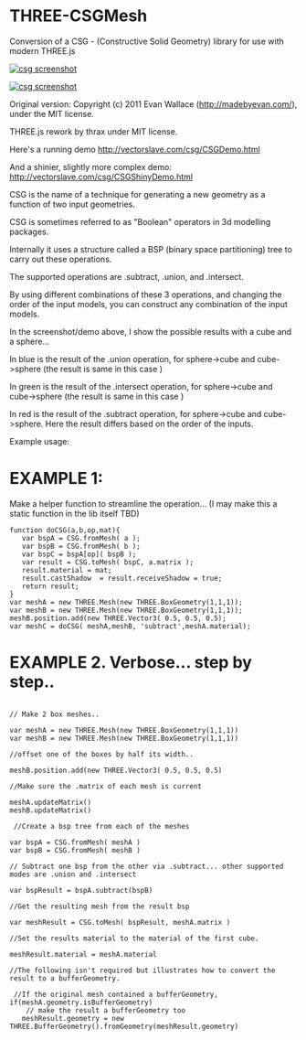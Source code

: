 # THREE-CSGMesh
Conversion of a CSG - (Constructive Solid Geometry) library for use with modern THREE.js

[![csg screenshot](https://raw.githubusercontent.com/manthrax/THREE-CSGMesh/master/CSGScreenShot.png)](#screenshot)


[![csg screenshot](https://raw.githubusercontent.com/manthrax/THREE-CSGMesh/master/CSGShinyScreenshot.jpg)](#screenshot)

Original version: 
Copyright (c) 2011 Evan Wallace (http://madebyevan.com/), under the MIT license.

THREE.js rework by thrax under MIT license.

Here's a running demo
http://vectorslave.com/csg/CSGDemo.html


And a shinier, slightly more complex demo:
http://vectorslave.com/csg/CSGShinyDemo.html

CSG is the name of a technique for generating a new geometry as a function of two input geometries.

CSG is sometimes referred to as "Boolean" operators in 3d modelling packages.

Internally it uses a structure called a BSP (binary space partitioning) tree to carry out these operations.

The supported operations are .subtract, .union, and .intersect.

By using different combinations of these 3 operations, and changing the order of the input models, you can construct any combination of the input models.

In the screenshot/demo above, I show the possible results with a cube and a sphere...

In blue is the result of the .union operation, for  sphere->cube and cube->sphere (the result is same in this case )

In green is the result of the .intersect operation, for  sphere->cube and cube->sphere (the result is same in this case )

In red is the result of the .subtract operation, for  sphere->cube and cube->sphere. Here the result differs based on the order of the inputs.

Example usage:

# EXAMPLE 1:
Make a helper function to streamline the operation... (I may make this a static function in the lib itself TBD)
```
function doCSG(a,b,op,mat){
   var bspA = CSG.fromMesh( a );
   var bspB = CSG.fromMesh( b );
   var bspC = bspA[op]( bspB );
   var result = CSG.toMesh( bspC, a.matrix );
   result.material = mat;
   result.castShadow  = result.receiveShadow = true;
   return result;
}
var meshA = new THREE.Mesh(new THREE.BoxGeometry(1,1,1));
var meshB = new THREE.Mesh(new THREE.BoxGeometry(1,1,1));
meshB.position.add(new THREE.Vector3( 0.5, 0.5, 0.5);
var meshC = doCSG( meshA,meshB, 'subtract',meshA.material);
```

# EXAMPLE 2. Verbose... step by step..
```

// Make 2 box meshes.. 

var meshA = new THREE.Mesh(new THREE.BoxGeometry(1,1,1))
var meshB = new THREE.Mesh(new THREE.BoxGeometry(1,1,1))

//offset one of the boxes by half its width..

meshB.position.add(new THREE.Vector3( 0.5, 0.5, 0.5)

//Make sure the .matrix of each mesh is current

meshA.updateMatrix()                                     
meshB.updateMatrix()

 //Create a bsp tree from each of the meshes
 
var bspA = CSG.fromMesh( meshA )                        
var bspB = CSG.fromMesh( meshB )

// Subtract one bsp from the other via .subtract... other supported modes are .union and .intersect
 
var bspResult = bspA.subtract(bspB)

//Get the resulting mesh from the result bsp

var meshResult = CSG.toMesh( bspResult, meshA.matrix )

//Set the results material to the material of the first cube.

meshResult.material = meshA.material

//The following isn't required but illustrates how to convert the result to a bufferGeometry.

 //If the original mesh contained a bufferGeometry,
if(meshA.geometry.isBufferGeometry)
    // make the result a bufferGeometry too
   meshResult.geometry = new THREE.BufferGeometry().fromGeometry(meshResult.geometry)

```



